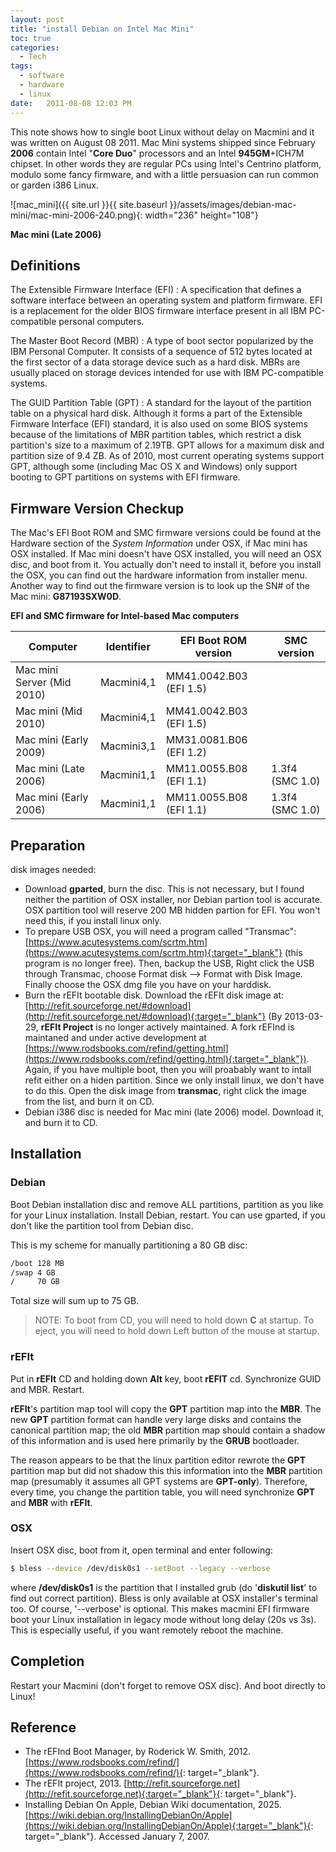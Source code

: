 ```yaml
---
layout: post
title: "install Debian on Intel Mac Mini"
toc: true
categories:
  - Tech
tags:
  - software
  - hardware
  - linux
date:   2011-08-08 12:03 PM
---
```


This note shows how to single boot Linux without delay on Macmini and it 
was written on August 08 2011. Mac Mini systems shipped since February **2006**
contain Intel "**Core Duo**" processors and an Intel **945GM**+ICH7M chipset. In 
other words they are regular PCs using Intel's Centrino platform, modulo 
some fancy firmware, and with a little persuasion can run common or garden 
i386 Linux.

![mac_mini]({{ site.url }}{{ site.baseurl }}/assets/images/debian-mac-mini/mac-mini-2006-240.png){: width="236" height="108"}

**Mac mini (Late 2006)**

## Definitions
The Extensible Firmware Interface (EFI)
: A specification that defines 
a software interface between an operating system and platform firmware. 
EFI is a replacement for the older BIOS firmware interface present in 
all IBM PC-compatible personal computers.

The Master Boot Record (MBR)
: A type of boot sector popularized by
the IBM Personal Computer. It consists of a sequence of 512 bytes
located at the first sector of a data storage device such as a hard
disk. MBRs are usually placed on storage devices intended for use
with IBM PC-compatible systems.

The GUID Partition Table (GPT)
: A standard for the layout of the partition
table on a physical hard disk. Although it forms a part of the Extensible
Firmware Interface (EFI) standard, it is also used on some BIOS systems
because of the limitations of MBR partition tables, which restrict a disk
partition's size to a maximum of 2.19TB. GPT allows for a maximum disk and
partition size of 9.4 ZB. As of 2010, most current operating systems support 
GPT, although some (including Mac OS X and Windows) only support booting to 
GPT partitions on systems with EFI firmware.

## Firmware Version Checkup
The Mac's EFI Boot ROM and SMC firmware versions could be found at the 
Hardware section of the *System Information* under OSX, if Mac mini has 
OSX installed. If Mac mini doesn't have OSX installed, you will need an 
OSX disc, and boot from it. You actually don't need to install it, before 
you install the OSX, you can find out the hardware information from 
installer menu. Another way to find out the firmware version is to look 
up the SN# of the Mac mini: **G87193SXW0D**.

**EFI and SMC firmware for Intel-based Mac computers**

| Computer | Identifier | EFI Boot ROM version | SMC version |
| -------- | ---------- | -------------------- | ----------- |
| Mac mini Server (Mid 2010) |Macmini4,1  | MM41.0042.B03 (EFI 1.5) |
| Mac mini (Mid 2010) 	| Macmini4,1 | MM41.0042.B03 (EFI 1.5) |
| Mac mini (Early 2009) | Macmini3,1 | MM31.0081.B06 (EFI 1.2) |
| Mac mini (Late 2006)  | Macmini1,1 | MM11.0055.B08 (EFI 1.1) | 1.3f4 (SMC 1.0)
| Mac mini (Early 2006) | Macmini1,1 | MM11.0055.B08 (EFI 1.1) | 1.3f4 (SMC 1.0)

## Preparation

disk images needed: 
+ Download **gparted**, burn the disc. This is not necessary, but I found neither
the partition of OSX installer, nor Debian partion tool is accurate. OSX 
partition tool will reserve 200 MB hidden partion for EFI. You won't need this,
if you install linux only.
+ To prepare USB OSX, you will need a program called "Transmac": 
[https://www.acutesystems.com/scrtm.htm](https://www.acutesystems.com/scrtm.htm){:target="_blank"} 
(this program is no longer free). Then, backup the USB, Right click the USB 
through Transmac, choose Format disk --> Format with Disk Image. 
Finally choose the OSX dmg file you have on your harddisk. 
+ Burn the rEFIt bootable disk. Download the rEFIt disk image at:
[http://refit.sourceforge.net/#download](http://refit.sourceforge.net/#download){:target="_blank"} 
(By 2013-03-29, **rEFIt Project** is no longer actively maintained. A fork rEFInd is 
maintaned and under active development at 
[https://www.rodsbooks.com/refind/getting.html](https://www.rodsbooks.com/refind/getting.html){:target="_blank"}). 
Again, if you have multiple boot, then you will proabably want to intall refit 
either on a hiden partition. Since we only install linux, we don't have to do 
this. Open the disk image from **transmac**, right click the image from the 
list, and burn it on CD.
+  Debian i386 disc is needed for Mac mini (late 2006) model. Download it,
and burn it to CD. 

## Installation

### Debian
Boot Debian installation disc and remove ALL partitions, partition as
you like for your Linux installation. Install Debian, restart. You can
use gparted, if you don't like the partition tool from Debian disc.

This is my scheme for manually partitioning a 80 GB disc:

~~~bash
/boot 128 MB
/swap 4 GB
/     70 GB
~~~

Total size will sum up to 75 GB. 

>NOTE: To boot from CD, you will need to hold down **C** at startup. 
To eject, you will need to hold down Left button of the mouse at startup.

### rEFIt

Put in **rEFIt** CD and holding down **Alt** key, boot **rEFIT** cd. Synchronize
GUID and MBR. Restart.

**rEFIt**'s partition map tool will copy the **GPT** partition map into the **MBR**.
The new **GPT** partition format can handle very large disks and contains
the canonical partition map; the old **MBR** partition map should contain a
shadow of this information and is used here primarily by the **GRUB** bootloader.

The reason appears to be that the linux partition editor rewrote the **GPT**
partition map but did not shadow this this information into the **MBR** partition
map (presumably it assumes all GPT systems are **GPT-only**). Therefore, every
time, you change the partition table, you will need synchronize **GPT** and **MBR**
with **rEFIt**.

### OSX 
Insert OSX disc, boot from it, open terminal and enter following:

~~~bash
$ bless --device /dev/disk0s1 --setBoot --legacy --verbose
~~~

where **/dev/disk0s1** is the partition that I installed grub (do '**diskutil list**' 
to find out correct partition). Bless is only available at OSX installer's 
terminal too. Of course, '--verbose' is optional. This makes macmini EFI 
firmware boot your Linux installation in legacy mode without long delay 
(20s vs 3s). This is especially useful, if you want remotely reboot the machine.

## Completion 

Restart your Macmini (don't forget to remove OSX disc). And boot directly to Linux!

## Reference

+ The rEFInd Boot Manager, by Roderick W. Smith, 2012. [https://www.rodsbooks.com/refind/](https://www.rodsbooks.com/refind/){: target="_blank"}.
+ The rEFIt project, 2013. [http://refit.sourceforge.net](http://refit.sourceforge.net){:target="_blank"}{: target="_blank"}.
+ Installing Debian On Apple, Debian Wiki documentation, 2025. [https://wiki.debian.org/InstallingDebianOn/Apple](https://wiki.debian.org/InstallingDebianOn/Apple){:target="_blank"}{: target="_blank"}. Accessed January 7, 2007.